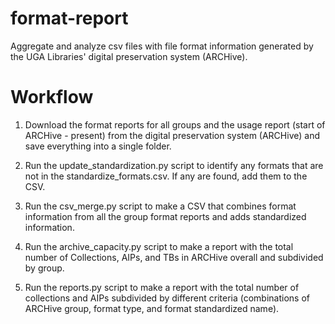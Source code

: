 # format-report
 Aggregate and analyze csv files with file format information generated by the UGA Libraries' digital preservation system (ARCHive).
 
 # Workflow
 1. Download the format reports for all groups and the usage report (start of ARCHive - present) from the digital preservation system (ARCHive) and save everything into a single folder.
 
 2. Run the update_standardization.py script to identify any formats that are not in the standardize_formats.csv. If any are found, add them to the CSV.
 
 3. Run the csv_merge.py script to make a CSV that combines format information from all the group format reports and adds standardized information.
 
 4. Run the archive_capacity.py script to make a report with the total number of Collections, AIPs, and TBs in ARCHive overall and subdivided by group.
 
 5. Run the reports.py script to make a report with the total number of collections and AIPs subdivided by different criteria (combinations of ARCHive group, format type, and format standardized name).

